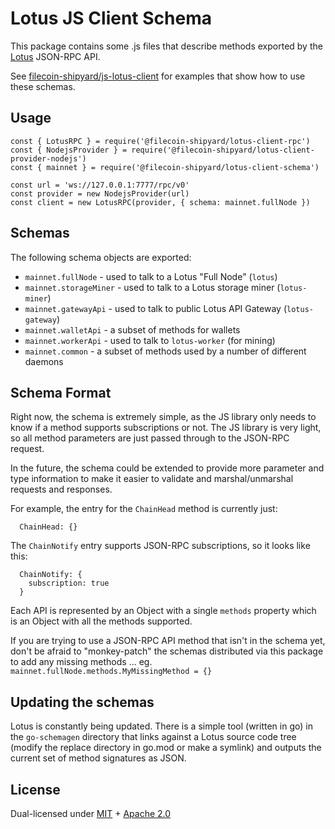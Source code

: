 # Lotus JS Client Schema

This package contains some .js files that describe methods exported by the
[Lotus](https://github.com/filecoin-project/lotus) JSON-RPC API.

See [filecoin-shipyard/js-lotus-client](https://github.com/filecoin-shipyard/js-lotus-client)
for examples that show how to use these schemas.

## Usage

```
const { LotusRPC } = require('@filecoin-shipyard/lotus-client-rpc')
const { NodejsProvider } = require('@filecoin-shipyard/lotus-client-provider-nodejs')
const { mainnet } = require('@filecoin-shipyard/lotus-client-schema')

const url = 'ws://127.0.0.1:7777/rpc/v0'
const provider = new NodejsProvider(url)
const client = new LotusRPC(provider, { schema: mainnet.fullNode })
```

## Schemas

The following schema objects are exported:

* `mainnet.fullNode` - used to talk to a Lotus "Full Node" (`lotus`)
* `mainnet.storageMiner` - used to talk to a Lotus storage miner (`lotus-miner`)
* `mainnet.gatewayApi` - used to talk to public Lotus API Gateway (`lotus-gateway`)
* `mainnet.walletApi` - a subset of methods for wallets
* `mainnet.workerApi` - used to talk to `lotus-worker` (for mining)
* `mainnet.common` - a subset of methods used by a number of different daemons

## Schema Format

Right now, the schema is extremely simple, as the JS library only needs to know if a method supports subscriptions or not. The JS library is very light, so all method parameters are just passed through to the JSON-RPC request.

In the future, the schema could be extended to provide more parameter and type information to make it easier to validate and marshal/unmarshal requests and responses.

For example, the entry for the `ChainHead` method is currently just:

```
  ChainHead: {}
```

The `ChainNotify` entry supports JSON-RPC subscriptions, so it looks like this:

```
  ChainNotify: {
    subscription: true
  }
```

Each API is represented by an Object with a single `methods` property which
is an Object with all the methods supported.

If you are trying to use a JSON-RPC API method that isn't in the schema yet,
don't be afraid to "monkey-patch" the schemas distributed via this package
to add any missing methods ... eg. `mainnet.fullNode.methods.MyMissingMethod = {}`

## Updating the schemas

Lotus is constantly being updated. There is a simple tool (written in go) in the `go-schemagen` directory that links against a Lotus source code tree (modify the replace directory in go.mod or make a symlink) and outputs the current set of method signatures as JSON.

## License

Dual-licensed under [MIT](https://github.com/filecoin-project/lotus/blob/master/LICENSE-MIT) +
[Apache 2.0](https://github.com/filecoin-project/lotus/blob/master/LICENSE-APACHE)
